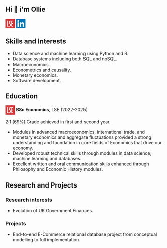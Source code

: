 ## Hi 👋 i'm Ollie

<a href="https://www.lse.ac.uk"><img src="LSE_Logo.png" width="30" height="30" style="vertical-align:middle;margin:0px 0px"></a> <a href="https://www.linkedin.com/in/oliver-gregory-198028252"><img src="LinkedIn_Logo.png" width="30" height="30" style="vertical-align:middle;margin:0px 0px"></a>

## Skills and Interests

- Data science and machine learning using Python and R.
- Database systems including both SQL and noSQL.
- Macroeconomics.
- Econometrics and causality.
- Monetary economics.
- Software development.

## Education

<a href="https://www.lse.ac.uk"><img src="LSE_Logo.png" width="30" height="30" style="vertical-align:middle;margin:0px 0px"></a> **BSc Economics**, LSE (2022-2025)

2:1 (69%) Grade achieved in first and second year.

- Modules in advanced macroeconomics, international trade, and monetary economics and aggregate fluctuations provided a strong understanding and foundation in core fields of Economics that drive our economy.
- Developed robust technical skills through modules in data science, machine learning and databases.
- Excellent written and oral communication skills enhanced through Philosophy and Economic History modules.

## Research and Projects

### Research interests

- Evolution of UK Government Finances.

### Projects

- End-to-end E-Commerce relational database project from conceptual modelling to full implementation.